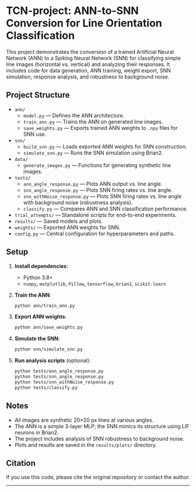 # TCN-project: ANN-to-SNN Conversion for Line Orientation Classification

This project demonstrates the conversion of a trained Artificial Neural Network (ANN) to a Spiking Neural Network (SNN) for classifying simple line images (horizontal vs. vertical) and analyzing their responses. It includes code for data generation, ANN training, weight export, SNN simulation, response analysis, and robustness to background noise.

## Project Structure

- `ann/`
  - `model.py` — Defines the ANN architecture.
  - `train_ann.py` — Trains the ANN on generated line images.
  - `save_weights.py` — Exports trained ANN weights to `.npy` files for SNN use.
- `snn/`
  - `build_snn.py` — Loads exported ANN weights for SNN construction.
  - `simulate_snn.py` — Runs the SNN simulation using Brian2.
- `data/`
  - `generate_images.py` — Functions for generating synthetic line images.
- `tests/`
  - `ann_angle_response.py` — Plots ANN output vs. line angle.
  - `snn_angle_response.py` — Plots SNN firing rates vs. line angle.
  - `snn_withNoise_response.py` — Plots SNN firing rates vs. line angle with background noise (robustness analysis).
  - `classify.py` — Compares ANN and SNN classification performance.
- `trial_attempts/` — Standalone scripts for end-to-end experiments.
- `results/` — Saved models and plots.
- `weights/` — Exported ANN weights for SNN.
- `config.py` — Central configuration for hyperparameters and paths.

## Setup

1. **Install dependencies**:
   - Python 3.8+
   - `numpy`, `matplotlib`, `Pillow`, `tensorflow`, `brian2`, `scikit-learn`

2. **Train the ANN**:
   ```bash
   python ann/train_ann.py
   ```

3. **Export ANN weights**:
   ```bash
   python ann/save_weights.py
   ```

4. **Simulate the SNN**:
   ```bash
   python snn/simulate_snn.py
   ```

5. **Run analysis scripts** (optional):
   ```bash
   python tests/ann_angle_response.py
   python tests/snn_angle_response.py
   python tests/snn_withNoise_response.py
   python tests/classify.py
   ```

## Notes

- All images are synthetic 20×20 px lines at various angles.
- The ANN is a simple 3-layer MLP; the SNN mimics its structure using LIF neurons in Brian2.
- The project includes analysis of SNN robustness to background noise.
- Plots and results are saved in the `results/plots/` directory.

## Citation

If you use this code, please cite the original repository or contact the author.

---
